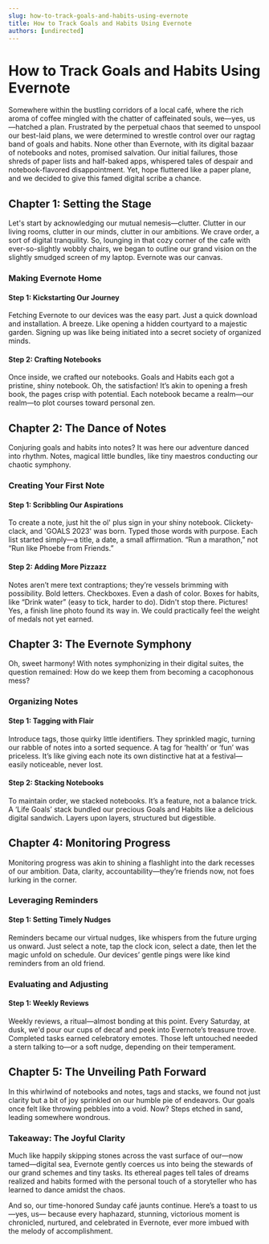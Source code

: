 ```yaml
---
slug: how-to-track-goals-and-habits-using-evernote
title: How to Track Goals and Habits Using Evernote
authors: [undirected]
---
```



# How to Track Goals and Habits Using Evernote

Somewhere within the bustling corridors of a local café, where the rich aroma of coffee mingled with the chatter of caffeinated souls, we—yes, us—hatched a plan. Frustrated by the perpetual chaos that seemed to unspool our best-laid plans, we were determined to wrestle control over our ragtag band of goals and habits. None other than Evernote, with its digital bazaar of notebooks and notes, promised salvation. Our initial failures, those shreds of paper lists and half-baked apps, whispered tales of despair and notebook-flavored disappointment. Yet, hope fluttered like a paper plane, and we decided to give this famed digital scribe a chance.

## Chapter 1: Setting the Stage

Let's start by acknowledging our mutual nemesis—clutter. Clutter in our living rooms, clutter in our minds, clutter in our ambitions. We crave order, a sort of digital tranquility. So, lounging in that cozy corner of the cafe with ever-so-slightly wobbly chairs, we began to outline our grand vision on the slightly smudged screen of my laptop. Evernote was our canvas.

### Making Evernote Home

#### Step 1: Kickstarting Our Journey

Fetching Evernote to our devices was the easy part. Just a quick download and installation. A breeze. Like opening a hidden courtyard to a majestic garden. Signing up was like being initiated into a secret society of organized minds. 

#### Step 2: Crafting Notebooks

Once inside, we crafted our notebooks. Goals and Habits each got a pristine, shiny notebook. Oh, the satisfaction! It’s akin to opening a fresh book, the pages crisp with potential. Each notebook became a realm—our realm—to plot courses toward personal zen.

## Chapter 2: The Dance of Notes

Conjuring goals and habits into notes? It was here our adventure danced into rhythm. Notes, magical little bundles, like tiny maestros conducting our chaotic symphony.

### Creating Your First Note

#### Step 1: Scribbling Our Aspirations

To create a note, just hit the ol' plus sign in your shiny notebook. Clickety-clack, and 'GOALS 2023' was born. Typed those words with purpose. Each list started simply—a title, a date, a small affirmation. “Run a marathon,” not “Run like Phoebe from Friends.”

#### Step 2: Adding More Pizzazz

Notes aren’t mere text contraptions; they’re vessels brimming with possibility. Bold letters. Checkboxes. Even a dash of color. Boxes for habits, like “Drink water” (easy to tick, harder to do). Didn't stop there. Pictures! Yes, a finish line photo found its way in. We could practically feel the weight of medals not yet earned. 

## Chapter 3: The Evernote Symphony

Oh, sweet harmony! With notes symphonizing in their digital suites, the question remained: How do we keep them from becoming a cacophonous mess? 

### Organizing Notes

#### Step 1: Tagging with Flair

Introduce tags, those quirky little identifiers. They sprinkled magic, turning our rabble of notes into a sorted sequence. A tag for ‘health’ or ‘fun’ was priceless. It’s like giving each note its own distinctive hat at a festival—easily noticeable, never lost.

#### Step 2: Stacking Notebooks

To maintain order, we stacked notebooks. It’s a feature, not a balance trick. A ‘Life Goals’ stack bundled our precious Goals and Habits like a delicious digital sandwich. Layers upon layers, structured but digestible.

## Chapter 4: Monitoring Progress

Monitoring progress was akin to shining a flashlight into the dark recesses of our ambition. Data, clarity, accountability—they’re friends now, not foes lurking in the corner.

### Leveraging Reminders

#### Step 1: Setting Timely Nudges

Reminders became our virtual nudges, like whispers from the future urging us onward. Just select a note, tap the clock icon, select a date, then let the magic unfold on schedule. Our devices’ gentle pings were like kind reminders from an old friend.

### Evaluating and Adjusting

#### Step 1: Weekly Reviews

Weekly reviews, a ritual—almost bonding at this point. Every Saturday, at dusk, we'd pour our cups of decaf and peek into Evernote’s treasure trove. Completed tasks earned celebratory emotes. Those left untouched needed a stern talking to—or a soft nudge, depending on their temperament.

## Chapter 5: The Unveiling Path Forward

In this whirlwind of notebooks and notes, tags and stacks, we found not just clarity but a bit of joy sprinkled on our humble pie of endeavors. Our goals once felt like throwing pebbles into a void. Now? Steps etched in sand, leading somewhere wondrous.

### Takeaway: The Joyful Clarity

Much like happily skipping stones across the vast surface of our—now tamed—digital sea, Evernote gently coerces us into being the stewards of our grand schemes and tiny tasks. Its ethereal pages tell tales of dreams realized and habits formed with the personal touch of a storyteller who has learned to dance amidst the chaos.

And so, our time-honored Sunday café jaunts continue. Here’s a toast to us—yes, us— because every haphazard, stunning, victorious moment is chronicled, nurtured, and celebrated in Evernote, ever more imbued with the melody of accomplishment.